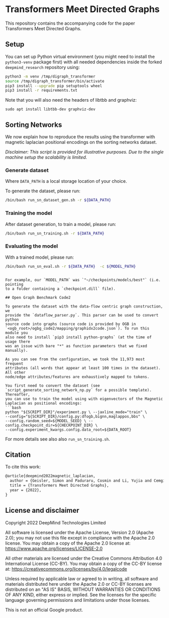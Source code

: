 # Transformers Meet Directed Graphs

This repository contains the accompanying code for the paper Transformers Meet
Directed Graphs.

## Setup

You can set up Python virtual environment (you might need to install the
`python3-venv` package first) with all needed dependencies inside the forked
`deepmind_research` repository using:

```bash
python3 -m venv /tmp/digraph_transformer
source /tmp/digraph_transformer/bin/activate
pip3 install --upgrade pip setuptools wheel
pip3 install -r requirements.txt
```

Note that you will also need the headers of libtbb and graphviz:

```
sudo apt install libtbb-dev graphviz-dev
```

## Sorting Networks

We now explain how to reproduce the results using the transformer with magnetic
laplacian positional encodings on the sorting networks dataset.

*Disclaimer: This script is provided for illustrative purposes. Due to the
single machine setup the scalability is limited.*

### Generate dataset

Where `DATA_PATH` is a local storage location of your choice.

To generate the dataset, please run:

```bash
/bin/bash run_sn_dataset_gen.sh -r ${DATA_PATH}
```

### Training the model

After dataset generation, to train a model, please run:

```bash
/bin/bash run_sn_training.sh -r ${DATA_PATH}
```

### Evaluating the model

With a trained model, please run:

```bash
/bin/bash run_sn_eval.sh -r ${DATA_PATH}  -c ${MODEL_PATH}
```
```

For example, our `MODEL_PATH` was `"~/checkpoints/models/best"` (i.e. pointing
to a folder containing a `checkpoint.dill` file).

## Open Graph Benchmark Code2

To generate the dataset with the data-flow centric graph construction, we
provide the `dataflow_parser.py`. This parser can be used to convert python
source code into graphs (source code is provided by OGB in
`<ogb_root>/ogbg_code2/mapping/graphidx2code.json`). To run this module you
also need to install `pip3 install python-graphs` (at the time of usage there
was an issue with bare "*" as function parameters that we fixed manually).

As you can see from the configuration, we took the 11,973 most frequent
attributes (all words that appear at least 100 times in the dataset). All other
node/edge attributes/features are exhaustively mapped to tokens.

You first need to convert the dataset (see
`script_generate_sorting_network_np.py` for a possible template). Thereafter,
you can use to train the model using with eigenvectors of the Magnetic
Laplacian as positional encodings:
```bash
python "${SCRIPT_DIR}"/experiment.py \ --jaxline_mode="train" \
--config="${SCRIPT_DIR}/config.py:dfogb,bignn,maglappos,bbs" \
--config.random_seed=${MODEL_SEED} \ --config.checkpoint_dir=${CHECKPOINT_DIR} \
--config.experiment_kwargs.config.data_root=${DATA_ROOT}
```
For more details see also also `run_sn_training.sh`.

## Citation

To cite this work:

```latex
@article{deepmind2022magnetic_laplacian,
  author = {Geisler, Simon and Paduraru, Cosmin and Li, Yujia and Cemgil, Taylan},
  title = {Transformers Meet Directed Graphs},
  year = {2022},
}
```

## License and disclaimer

Copyright 2022 DeepMind Technologies Limited

All software is licensed under the Apache License, Version 2.0 (Apache 2.0); you
may not use this file except in compliance with the Apache 2.0 license. You may
obtain a copy of the Apache 2.0 license at:
https://www.apache.org/licenses/LICENSE-2.0

All other materials are licensed under the Creative Commons Attribution 4.0
International License (CC-BY). You may obtain a copy of the CC-BY license at:
https://creativecommons.org/licenses/by/4.0/legalcode

Unless required by applicable law or agreed to in writing, all software and
materials distributed here under the Apache 2.0 or CC-BY licenses are
distributed on an "AS IS" BASIS, WITHOUT WARRANTIES OR CONDITIONS OF ANY KIND,
either express or implied. See the licenses for the specific language governing
permissions and limitations under those licenses.

This is not an official Google product.
